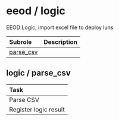 # eeod / logic 
EEOD Logic, import excel file to deploy luns

| Subrole | Description |
| :------ | :---------- |
| [parse_csv](#logic--parse_csv) |  |




## logic / parse_csv


| Task |
| :--- |
| Parse CSV |
| Register logic result |




